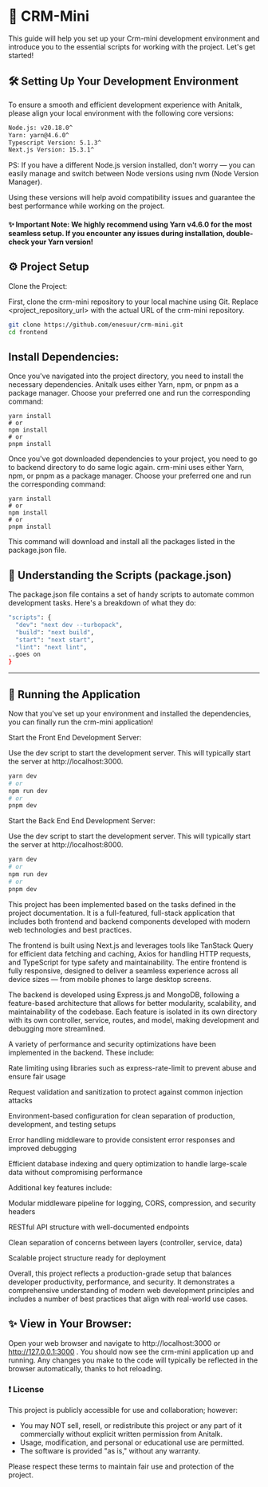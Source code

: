 # 👋 CRM-Mini

This guide will help you set up your Crm-mini development environment and introduce you to the essential scripts for working with the project. Let's get started!

## 🛠️ Setting Up Your Development Environment

To ensure a smooth and efficient development experience with Anitalk, please align your local environment with the following core versions:

```bash
Node.js: v20.18.0^
Yarn: yarn@4.6.0^
Typescript Version: 5.1.3^
Next.js Version: 15.3.1^
```

PS: If you have a different Node.js version installed, don't worry — you can easily manage and switch between Node versions using nvm (Node Version Manager).

Using these versions will help avoid compatibility issues and guarantee the best performance while working on the project.

#### ✨ Important Note: We highly recommend using Yarn v4.6.0 for the most seamless setup. If you encounter any issues during installation, double-check your Yarn version!

## ⚙️ Project Setup

Clone the Project:

First, clone the crm-mini repository to your local machine using Git. Replace <project_repository_url> with the actual URL of the crm-mini repository.

```bash
git clone https://github.com/enesuur/crm-mini.git
cd frontend
```

## Install Dependencies:

Once you've navigated into the project directory, you need to install the necessary dependencies. Anitalk uses either Yarn, npm, or pnpm as a package manager. Choose your preferred one and run the corresponding command:

```
yarn install
# or
npm install
# or
pnpm install
```

Once you've got downloaded dependencies to your project, you need to go to backend directory to do same logic again. crm-mini uses either Yarn, npm, or pnpm as a package manager. Choose your preferred one and run the corresponding command:

```
yarn install
# or
npm install
# or
pnpm install
```

This command will download and install all the packages listed in the package.json file.

## 📜 Understanding the Scripts (package.json)

The package.json file contains a set of handy scripts to automate common development tasks. Here's a breakdown of what they do:

```bash
"scripts": {
  "dev": "next dev --turbopack",
  "build": "next build",
  "start": "next start",
  "lint": "next lint",
..goes on
}
```

---

## 🚀 Running the Application

Now that you've set up your environment and installed the dependencies, you can finally run the crm-mini application!

Start the Front End Development Server:

Use the dev script to start the development server. This will typically start the server at http://localhost:3000.

```bash
yarn dev
# or
npm run dev
# or
pnpm dev
```

Start the Back End End Development Server:

Use the dev script to start the development server. This will typically start the server at http://localhost:8000.

```bash
yarn dev
# or
npm run dev
# or
pnpm dev
```


This project has been implemented based on the tasks defined in the project documentation. It is a full-featured, full-stack application that includes both frontend and backend components developed with modern web technologies and best practices.

The frontend is built using Next.js and leverages tools like TanStack Query for efficient data fetching and caching, Axios for handling HTTP requests, and TypeScript for type safety and maintainability. The entire frontend is fully responsive, designed to deliver a seamless experience across all device sizes — from mobile phones to large desktop screens.

The backend is developed using Express.js and MongoDB, following a feature-based architecture that allows for better modularity, scalability, and maintainability of the codebase. Each feature is isolated in its own directory with its own controller, service, routes, and model, making development and debugging more streamlined.

A variety of performance and security optimizations have been implemented in the backend. These include:

Rate limiting using libraries such as express-rate-limit to prevent abuse and ensure fair usage

Request validation and sanitization to protect against common injection attacks

Environment-based configuration for clean separation of production, development, and testing setups

Error handling middleware to provide consistent error responses and improved debugging

Efficient database indexing and query optimization to handle large-scale data without compromising performance

Additional key features include:

Modular middleware pipeline for logging, CORS, compression, and security headers

RESTful API structure with well-documented endpoints

Clean separation of concerns between layers (controller, service, data)

Scalable project structure ready for deployment

Overall, this project reflects a production-grade setup that balances developer productivity, performance, and security. It demonstrates a comprehensive understanding of modern web development principles and includes a number of best practices that align with real-world use cases.





## ✨ View in Your Browser:

Open your web browser and navigate to http://localhost:3000 or http://127.0.0.1:3000 . You should now see the crm-mini application up and running. Any changes you make to the code will typically be reflected in the browser automatically, thanks to hot reloading.

### ❗ License

This project is publicly accessible for use and collaboration; however:

- You may NOT sell, resell, or redistribute this project or any part of it commercially without explicit written permission from Anitalk.
- Usage, modification, and personal or educational use are permitted.
- The software is provided "as is," without any warranty.

Please respect these terms to maintain fair use and protection of the project.

